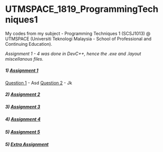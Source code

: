 # UTMSPACE_1819_ProgrammingTechniques1
My codes from my subject - Programming Techniques 1 (SCSJ1013) @ UTMSPACE (Universiti Teknologi Malaysia - School of Professional and Continuing Education).

_Assignment 1 - 4 was done in DevC++, hence the .exe and .layout miscellanous files._

##### 1) [Assignment 1](https://github.com/Chikoness/UTMSPACE_1819_ProgrammingTechniques1/tree/master/Assignment_1)
[Question 1](https://github.com/Chikoness/UTMSPACE_1819_ProgrammingTechniques1/tree/master/Assignment_1/Question_1) - Asd
[Question 2](https://github.com/Chikoness/UTMSPACE_1819_ProgrammingTechniques1/tree/master/Assignment_1/Question_2) - Jk
##### 2) [Assignment 2](https://github.com/Chikoness/UTMSPACE_1819_ProgrammingTechniques1/tree/master/Assignment_2)
##### 3) [Assignment 3](https://github.com/Chikoness/UTMSPACE_1819_ProgrammingTechniques1/tree/master/Assignment_3)
##### 4) [Assignment 4](https://github.com/Chikoness/UTMSPACE_1819_ProgrammingTechniques1/tree/master/Assignment_4)
##### 5) [Assignment 5](https://github.com/Chikoness/UTMSPACE_1819_ProgrammingTechniques1/tree/master/Assignment_5)
##### 5) [Extra Assignment](https://github.com/Chikoness/UTMSPACE_1819_ProgrammingTechniques1/tree/master/Extra_Assignment)
